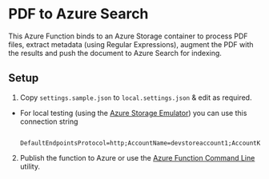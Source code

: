 # PDF to Azure Search

This Azure Function binds to an Azure Storage container to process PDF files, extract metadata (using Regular Expressions), augment the PDF with the results and push the document to Azure Search for indexing.

## Setup

1. Copy `settings.sample.json` to `local.settings.json` & edit as required.
  * For local testing (using the [Azure Storage Emulator](https://docs.microsoft.com/en-us/azure/storage/storage-use-emulator)) you can use this connection string
          
          DefaultEndpointsProtocol=http;AccountName=devstoreaccount1;AccountKey=Eby8vdM02xNOcqFlqUwJPLlmEtlCDXJ1OUzFT50uSRZ6IFsuFq2UVErCz4I6tq/K1SZFPTOtr/KBHBeksoGMGw==;BlobEndpoint=http://127.0.0.1:10000/devstoreaccount1;TableEndpoint=http://127.0.0.1:10002/devstoreaccount1;QueueEndpoint=http://127.0.0.1:10001/devstoreaccount1;
2. Publish the function to Azure or use the [Azure Function Command Line](https://github.com/Azure/azure-functions-cli) utility.